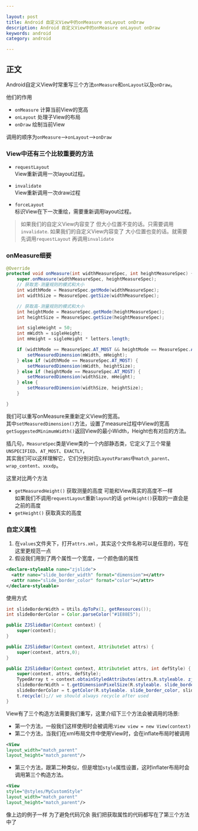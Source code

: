 ```yaml
---

layout: post
title: Android 自定义View中的onMeasure onLayout onDraw
description: Android 自定义View中的onMeasure onLayout onDraw
keywords: android
category: android

---
```



## 正文

  Android自定义View时常重写三个方法`onMeasure`和`onLayout`以及`onDraw`。 
  
  他们的作用
  
  + `onMeasure` 计算当前View的宽高
  + `onLayout` 处理子View的布局
  + `onDraw` 绘制当前View

  调用的顺序为`onMeasure`-->`onLayout`-->`onDraw`
  
  
### View中还有三个比较重要的方法

+ `requestLayout`  
View重新调用一次layout过程。

+ `invalidate`  
View重新调用一次draw过程

+ `forceLayout`  
标识View在下一次重绘，需要重新调用layout过程。

> 如果我们的自定义View内容变了 但大小位置不变的话。只需要调用`invalidate`. 
> 如果我们的自定义View内容变了 大小位置也变的话。就需要先调用`requestLayout` 再调用`invalidate`

### onMeasure细要

```java
@Override
protected void onMeasure(int widthMeasureSpec, int heightMeasureSpec) {
    super.onMeasure(widthMeasureSpec, heightMeasureSpec);
    // 获取宽-测量规则的模式和大小
    int widthMode = MeasureSpec.getMode(widthMeasureSpec);
    int widthSize = MeasureSpec.getSize(widthMeasureSpec);

    // 获取高-测量规则的模式和大小
    int heightMode = MeasureSpec.getMode(heightMeasureSpec);
    int heightSize = MeasureSpec.getSize(heightMeasureSpec);

    int sigleHeight = 50;
    int mWidth = sigleHeight;
    int mHeight = sigleHeight * letters.length;

    if (widthMode == MeasureSpec.AT_MOST && heightMode == MeasureSpec.AT_MOST) {
        setMeasuredDimension(mWidth, mHeight);
    } else if (widthMode == MeasureSpec.AT_MOST) {
        setMeasuredDimension(mWidth, heightSize);
    } else if (heightMode == MeasureSpec.AT_MOST) {
        setMeasuredDimension(widthSize, mHeight);
    } else {
        setMeasuredDimension(widthSize, heightSize);
    }

}
```

我们可以重写onMeasure来重新定义View的宽高。  
其中`setMeasuredDimension()`方法，设置了measure过程中View的宽高  `getSuggestedMinimumWidth()`返回View的最小Width，Height也有对应的方法。  

 
插几句，`MeasureSpec`类是View类的一个内部静态类，它定义了三个常量`UNSPECIFIED`、`AT_MOST`、`EXACTLY`，  
其实我们可以这样理解它，它们分别对应`LayoutParams`中`match_parent`、`wrap_content`、`xxxdp`。 

这里对比两个方法

+ `getMeasuredHeight()` 获取测量的高度 可能和View真实的高度不一样  
    如果我们不调用`requestLayout`重新`layout`的话 `getHeight()`获取的一直会是之前的高度
+ `getHeight()` 获取真实的高度

### 自定义属性

1. 在`values`文件夹下，打开`attrs.xml`，其实这个文件名称可以是任意的，写在这里更规范一点
2. 假设我们用到了两个属性一个宽度，一个颜色值的属性

```xml
<declare-styleable name="zjslide">
  <attr name="slide_border_width" format="dimension"></attr>
  <attr name="slide_border_color" format="color"></attr>
</declare-styleable>
```

使用方式

```java
int slideBorderWidth = Utils.dpToPx(1, getResources());
int slideBorderColor = Color.parseColor("#1E88E5");

public ZJSlideBar(Context context) {
    super(context);
}

public ZJSlideBar(Context context, AttributeSet attrs) {
    super(context, attrs,0);
}

public ZJSlideBar(Context context, AttributeSet attrs, int defStyle) {
    super(context, attrs, defStyle);
    TypedArray t = context.obtainStyledAttributes(attrs,R.styleable. zjslide, 0, 0);
    slideBorderWidth = t.getDimensionPixelSize(R.styleable. slide_border_width, slideBorderWidth);
    slideBorderColor = t.getColor(R.styleable. slide_border_color, slideBorderColor);
    t.recycle();// we should always recycle after used
}
```


View有了三个构造方法需要我们重写，这里介绍下三个方法会被调用的场景:

+ 第一个方法，一般我们这样使用时会被调用:`View view = new View(context)`
+ 第二个方法，当我们在xml布局文件中使用View时，会在inflate布局时被调用

```xml
<View
layout_width="match_parent"
layout_height="match_parent"/>
```

+ 第三个方法，跟第二种类似，但是增加`style`属性设置，这时inflater布局时会调用第三个构造方法。

```xml
<View
style="@styles/MyCustomStyle"
layout_width="match_parent"
layout_height="match_parent"/>
```

像上边的例子一样  为了避免代码冗余  我们把获取属性的代码都写在了第三个方法中了





